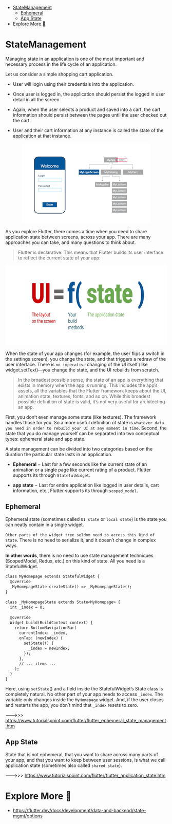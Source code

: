 - [StateManagement](#statemanagement)
  - [Ephemeral](#ephemeral)
  - [App State](#app-state)
- [Explore More :construction:](#explore-more-construction)

# StateManagement

Managing state in an application is one of the most important and necessary process in the life cycle of an application.

Let us consider a simple shopping cart application.

- User will login using their credentials into the application.

- Once user is logged in, the application should persist the logged in user detail in all the screen.

- Again, when the user selects a product and saved into a cart, the cart information should persist between the pages until the user checked out the cart.

- User and their cart information at any instance is called the state of the application at that instance.

<p align="center"> 
     <img width="400" height="250"  src="/PlayGround/ResourcesFiles/Flutter_Dart/StateManagement_.gif" alt="Flutter StateManagement Demo">
  </p>

As you explore Flutter, there comes a time when you need to share application state between screens, across your app. There are many approaches you can take, and many questions to think about.

> Flutter is declarative. This means that Flutter builds its user interface to reflect the current state of your app:

<p align="center"> 
     <img width="700" height="250"  src="/PlayGround/ResourcesFiles/Flutter_Dart/flutter_declarative-UI.png" alt="Flutter StateManagement Demo">
  </p>

When the state of your app changes (for example, the user flips a switch in the settings screen), you change the state, and that triggers a redraw of the user interface. There is `no imperative` changing of the UI itself (like widget.setText)—you change the state, and the UI rebuilds from scratch.

> In the broadest possible sense, the state of an app is everything that exists in memory when the app is running. This includes the app’s assets, all the variables that the Flutter framework keeps about the UI, animation state, textures, fonts, and so on. While this broadest possible definition of state is valid, it’s not very useful for architecting an app.

First, you don’t even manage some state (like textures). The framework handles those for you. So a more useful definition of state is `whatever data you need in order to rebuild your UI at any moment in time`. Second, the state that you do manage yourself can be separated into two conceptual types: ephemeral state and app state.

A state management can be divided into two categories based on the duration the particular state lasts in an application.

- **Ephemeral** − Last for a few seconds like the current state of an animation or a single page like current rating of a product. Flutter supports its through `StatefulWidget`.

- **app state** − Last for entire application like logged in user details, cart information, etc., Flutter supports its through `scoped_model`.

## Ephemeral

Ephemeral state (sometimes called `UI state` or `local state`) is the state you can neatly contain in a single widget.

`Other parts of the widget tree seldom need to access this kind of state`. There is no need to serialize it, and it doesn’t change in complex ways.

**In other words**, there is no need to use state management techniques (ScopedModel, Redux, etc.) on this kind of state. All you need is a StatefulWidget.

```
class MyHomepage extends StatefulWidget {
  @override
  _MyHomepageState createState() => _MyHomepageState();
}

class _MyHomepageState extends State<MyHomepage> {
  int _index = 0;

  @override
  Widget build(BuildContext context) {
    return BottomNavigationBar(
      currentIndex: _index,
      onTap: (newIndex) {
        setState(() {
          _index = newIndex;
        });
      },
      // ... items ...
    );
  }
}

```

Here, using `setState`() and a field inside the StatefulWidget’s State class is completely natural. No other part of your app needs to access `_index`. The variable only changes inside the `MyHomepage` widget. And, if the user closes and restarts the app, you don’t mind that `_index` resets to zero.

--->>> https://www.tutorialspoint.com/flutter/flutter_ephemeral_state_management.htm

## App State

State that is not ephemeral, that you want to share across many parts of your app, and that you want to keep between user sessions, is what we call application state (sometimes also called `shared state`).

--->>> https://www.tutorialspoint.com/flutter/flutter_application_state.htm

# Explore More :construction:

- https://flutter.dev/docs/development/data-and-backend/state-mgmt/options
